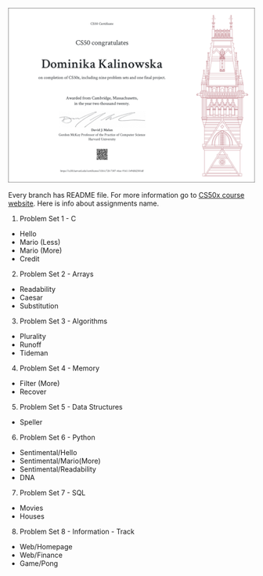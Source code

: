 ![certyfikat](CS50x.png "game")


Every branch has README file. For more information go to [CS50x course website](https://cs50.harvard.edu/x/2020/).
Here is info about assignments name.
1. Problem Set 1 - C
* Hello
* Mario (Less)
* Mario (More)
* Credit
2. Problem Set 2 - Arrays
* Readability
* Caesar
* Substitution
3. Problem Set 3 - Algorithms
* Plurality
* Runoff
* Tideman
4. Problem Set 4 - Memory
* Filter (More)
* Recover
5. Problem Set 5 - Data Structures
* Speller
6. Problem Set 6 - Python 
* Sentimental/Hello
* Sentimental/Mario(More)
* Sentimental/Readability
* DNA
7. Problem Set 7 - SQL
* Movies
* Houses
8. Problem Set 8 - Information - Track
* Web/Homepage
* Web/Finance
* Game/Pong
